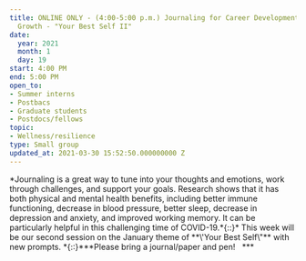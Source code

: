 ```yaml
---
title: ONLINE ONLY - (4:00-5:00 p.m.) Journaling for Career Development and Personal
  Growth - "Your Best Self II"
date:
  year: 2021
  month: 1
  day: 19
start: 4:00 PM
end: 5:00 PM
open_to:
- Summer interns
- Postbacs
- Graduate students
- Postdocs/fellows
topic:
- Wellness/resilience
type: Small group
updated_at: 2021-03-30 15:52:50.000000000 Z
---
```

<div markdown="1">
*Journaling is a great way to tune into your thoughts and emotions, work
through challenges, and support your goals. Research shows that it has
both physical and mental health benefits, including better immune
functioning, decrease in blood pressure, better sleep, decrease in
depression and anxiety, and improved working memory. It can be
particularly helpful in this challenging time of COVID-19.*{::}* This
week will be our second session on the January theme of **\'Your Best
Self\"** with new prompts. *{::}***Please bring a journal/paper and
pen!   ***
</div>
